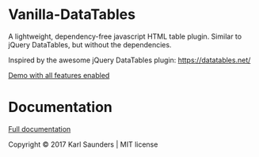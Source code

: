 # Vanilla-DataTables
A lightweight, dependency-free javascript HTML table plugin. Similar to jQuery DataTables, but without the dependencies.

Inspired by the awesome jQuery DataTables plugin: https://datatables.net/

[Demo with all features enabled](http://codepen.io/Mobius1/full/VadmKb/)

# Documentation

[Full documentation](http://mobius.ovh/docs/vanilla-datatables)


Copyright © 2017 Karl Saunders | MIT license

